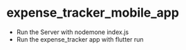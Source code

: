 # expense_tracker_mobile_app

- Run the Server with nodemone index.js
- Run the expense_tracker app with flutter run
